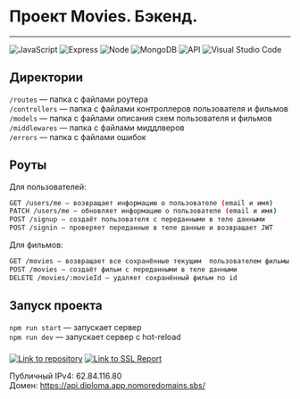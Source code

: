 # Проект Movies. Бэкенд.
____

![JavaScript](https://img.shields.io/badge/-JavaScript-f3de35?logo=javaScript&logoColor=black)
![Express](https://img.shields.io/badge/-Express-000000?logo=express&logoColor=white)
![Node](https://img.shields.io/badge/-Node.js-469837?logo=Node.js&logoColor=white)
![MongoDB](https://img.shields.io/badge/-MongoDB-56a14b?logo=mongodb`&logoColor=`white)
![API](https://img.shields.io/badge/-API-blue)
![Visual Studio Code](https://img.shields.io/badge/-Visual%20Studio%20Code-blue?logo=Visual%20Studio%20Code)


## Директории

`/routes` — папка с файлами роутера  
`/controllers` — папка с файлами контроллеров пользователя и фильмов   
`/models` — папка с файлами описания схем пользователя и фильмов  
`/middlewares` — папка с файлами миддлверов  
`/errors` — папка с файлами ошибок

## Роуты
Для пользователей:</br>
```sh
GET /users/me — возвращает информацию о пользователе (email и имя)
PATCH /users/me — обновляет информацию о пользователе (email и имя)
POST /signup — создаёт пользователя с переданными в теле данными
POST /signin — проверяет переданные в теле данные и возвращает JWT
```
Для фильмов:</br>
```sh
GET /movies — возвращает все сохранённые текущим  пользователем фильмы
POST /movies — создаёт фильм с переданными в теле данными
DELETE /movies/:movieId — удаляет сохранённый фильм по id
```


## Запуск проекта

`npm run start` — запускает сервер   
`npm run dev` — запускает сервер с hot-reload

###
[![Link to repository](https://img.shields.io/badge/-Репозиторий%20с%20бэкендом%20Movies%20Arti000%20-black?logo=GitHub)](https://github.com/arti000)
[![Link to SSL Report](https://img.shields.io/badge/-Проверка%20SSL%20сертификата%20-ed2e26?logo=Qualys)](https://www.ssllabs.com/ssltest/analyze.html?d=api.diploma.app.nomoredomains.sbs)

Публичный IPv4: 62.84.116.80  
Домен: https://api.diploma.app.nomoredomains.sbs/
